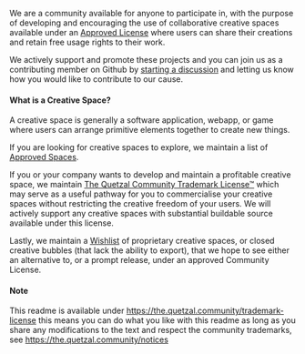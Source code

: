 We are a community available for anyone to participate in, with the purpose of 
developing and encouraging the use of collaborative creative spaces
available under an [Approved License](https://the.quetzal.community/approved-licenses) 
where users can share their creations and retain free usage rights to their work.

We actively support and promote these projects and you can join us as a 
contributing member on Github by 
[starting a discussion](https://the.quetzal.community/.github/discussions)
and letting us know how you would like to contribute to our cause.

#### What is a Creative Space?
A creative space is generally a software application, webapp, or game where 
users can arrange primitive elements together to create new things.

If you are looking for creative spaces to explore, we maintain a list of
[Approved Spaces](https://the.quetzal.community/approved-spaces).

If you or your company wants to develop and maintain a profitable creative 
space, we maintain [The Quetzal Community Trademark License™](https://the.quetzal.community/trademark-license) 
which may serve as a useful pathway for you to commercialise your creative spaces 
without restricting the creative freedom of your users. We will actively
support any creative spaces with substantial buildable source available 
under this license. 

Lastly, we maintain a [Wishlist](https://the.quetzal.community/wishlist) 
of proprietary creative spaces, or closed creative bubbles (that lack the ability to export),
that we hope to see either an alternative to, or a prompt release, under an 
approved Community License.

#### Note

This readme is available under https://the.quetzal.community/trademark-license
this means you can do what you like with this readme as long as you share any
modifications to the text and respect the community trademarks, 
see https://the.quetzal.community/notices
